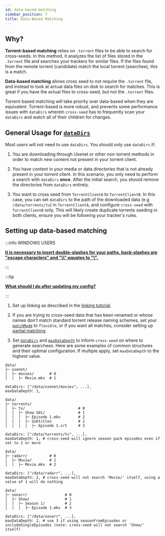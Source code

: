 ```yaml
---
id: data-based-matching
sidebar_position: 7
title: Data-Based Matching
---
```


## Why?

**Torrent-based matching** relies on `.torrent` files to be able to search for
cross-seeds. In this method, it analyzes the list of files stored in the
`.torrent` file and searches your trackers for similar files. If the files found
from the remote torrent (candidate) match the local torrent (searchee), this is
a match.

**Data-based matching** allows cross seed to not require the `.torrent` file,
and instead to look at actual data files on disk to search for matches. This is
great if you have the actual files to cross-seed, but not the `.torrent` files.

Torrent-based matching will take priority over data-based when they are equivalent.
Torrent-based is more robust, and prevents some performance issues with `dataDirs`
wherein `cross-seed` has to frequently scan your `dataDirs` and watch all of their
children for changes.

## General Usage for [`dataDirs`](../basics/options.md#datadirs)

Most users will not need to use `dataDirs`. You should only use `dataDirs` if:

1. You are downloading through Usenet or other non-torrent methods in order to
   match new content not present in your torrent client.

2. You have content in your media or data directories that is not already
   present in your torrent client. In this scenario, you only need to perform a
   search with `dataDirs` **once**. After the initial search, you should remove
   the directories from `dataDirs` entirely.

3. You want to cross seed from `TorrentClientA` to `TorrentClientB`. In this case,
   you can set `dataDirs` to the path of the downloaded data (e.g `/data/torrents/tv`)
   in `TorrentClientA`, and configure `cross-seed` with `TorrentClientB` only.
   This will likely create duplicate torrents seeding in both clients, ensure you will
   be following your tracker's rules.

## Setting up data-based matching

:::info WINDOWS USERS

[**It is necessary to insert double-slashes for your paths, back-slashes are "escape characters" and "\\\\" equates to "\\".**](../basics/faq-troubleshooting.md#windows-paths)

:::

:::tip

[**What should I do after updating my config?**](../basics/faq-troubleshooting.md#what-should-i-do-after-updating-my-config)

:::

1.  Set up linking as described in the [linking tutorial](linking.md).

2.  If you are trying to cross-seed data that has been renamed or whose names
    don't match standard torrent release naming schemes, set your
    [`matchMode`](../basics/options.md#matchmode) to `flexible`, or if you want
    all matches, consider setting up [partial matching](partial-matching.md).

3.  Set [`dataDirs`](../basics/options.md#datadirs) and [`maxDataDepth`](../basics/options.md#maxdatadepth)
    to inform `cross-seed` on where to generate searchees. Here are some examples of common structures
    and their optimal configuration. If multiple apply, set `maxDataDepth` to the highest value.

```
data/
├─ usenet/
│  ├─ movies/       # 0
│  |  ├─ Movie.mkv  # 1

dataDirs: ["/data/usenet/movies", ...],
maxDataDepth: 1,
```
```
data/
├─ torrents/
│  ├─ tv/                        # 0
│  |  ├─ Show S01/               # 1
│  |  |  ├─ Episode 1.mkv        # 2
│  |  |  ├─ Subtitles            # 2
│  |  |  |  ├─ Episode 1.srt     # 3

dataDirs: ["/data/torrents/tv", ...],
maxDataDepth: 1, # cross-seed will ignore season pack episodes even if set to 2 or more
```
```
data/
├─ radarr/          # 0
│  ├─ Movie/        # 1
│  |  ├─ Movie.mkv  # 2

dataDirs: ["/data/radarr", ...],
maxDataDepth: 2, # cross-seed will not search 'Movie/' itself, using a value of 1 will do nothing
```
```
data/
├─ sonarr/                 # 0
│  ├─ Show/                # 1
│  |  ├─ Season 1/         # 2
│  |  |  ├─ Episode 1.mkv  # 3

dataDirs: ["/data/sonarr", ...],
maxDataDepth: 2, # use 3 if using seasonFromEpisodes or includeSingleEpisodes (note: cross-seed will not search 'Show/' itself)
```
